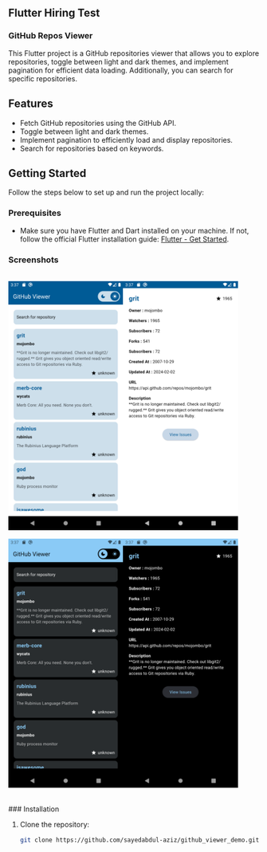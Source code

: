 

## Flutter Hiring Test 
 
### GitHub Repos Viewer

This Flutter project is a GitHub repositories viewer that allows you to explore repositories, toggle between light and dark themes, and implement pagination for efficient data loading. Additionally, you can search for specific repositories.

## Features

- Fetch GitHub repositories using the GitHub API.
- Toggle between light and dark themes.
- Implement pagination to efficiently load and display repositories.
- Search for repositories based on keywords.

## Getting Started

Follow the steps below to set up and run the project locally:

### Prerequisites

- Make sure you have Flutter and Dart installed on your machine. If not, follow the official Flutter installation guide: [Flutter - Get Started](https://flutter.dev/docs/get-started/install).

### Screenshots
 <br>
<div style="display: flex; flex-direction: row;">
  
  <img src="https://github.com/sayedabdul-aziz/github_viewer_demo/blob/main/screenshots/1.png" height="500">
  <img src="https://github.com/sayedabdul-aziz/github_viewer_demo/blob/main/screenshots/2.png" height="500">
</div>

<br>
<div style="display: flex; flex-direction: row;">
  <img src="https://github.com/sayedabdul-aziz/github_viewer_demo/blob/main/screenshots/3.png" height="500">
  <img src="https://github.com/sayedabdul-aziz/github_viewer_demo/blob/main/screenshots/4.png" height="500">
</div>

 <br>
  <br>
### Installation

1. Clone the repository:

   ```bash
   git clone https://github.com/sayedabdul-aziz/github_viewer_demo.git

